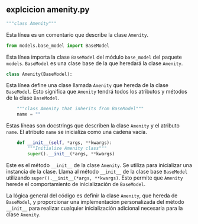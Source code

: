 ## explcicion amenity.py

```python
"""class Amenity"""
```
Esta línea es un comentario que describe la clase `Amenity`.

```python
from models.base_model import BaseModel
```
Esta línea importa la clase `BaseModel` del módulo `base_model` del paquete `models`. `BaseModel` es una clase base de la que heredará la clase `Amenity`.

```python
class Amenity(BaseModel):
```
Esta línea define una clase llamada `Amenity` que hereda de la clase `BaseModel`. Esto significa que `Amenity` tendrá todos los atributos y métodos de la clase `BaseModel`.

```python
    """class Amenity that inherits from BaseModel"""
    name = ""
```
Estas líneas son docstrings que describen la clase `Amenity` y el atributo `name`. El atributo `name` se inicializa como una cadena vacía.

```python
    def __init__(self, *args, **kwargs):
        """Initialize Amenity class"""
        super().__init__(*args, **kwargs)
```
Este es el método `__init__` de la clase `Amenity`. Se utiliza para inicializar una instancia de la clase. Llama al método `__init__` de la clase base `BaseModel` utilizando `super().__init__(*args, **kwargs)`. Esto permite que `Amenity` herede el comportamiento de inicialización de `BaseModel`.

La lógica general del código es definir la clase `Amenity`, que hereda de `BaseModel`, y proporcionar una implementación personalizada del método `__init__` para realizar cualquier inicialización adicional necesaria para la clase `Amenity`.